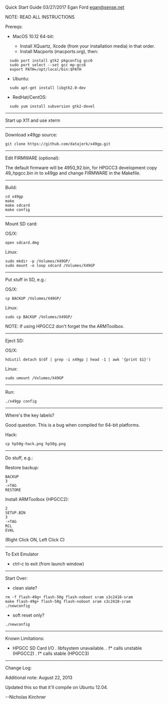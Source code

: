 Quick Start Guide
03/27/2017
Egan Ford <egan@sense.net>

NOTE: READ ALL INSTRUCTIONS

Prereqs:

* MacOS 10.12 64-bit:

  * Install XQuartz, Xcode (from your installation media) in that order.
  * Install Macports (macports.org), then:
```
  sudo port install gtk2 pkgconfig gcc6
  sudo port select --set gcc mp-gcc6
  export PATH=/opt/local/bin:$PATH
```

* Ubuntu:
```
  sudo apt-get install libgtk2.0-dev 
```

* RedHat/CentOS:
```
  sudo yum install subversion gtk2-devel
```

------------------------------------------------------------------------

Start up X11 and use xterm

------------------------------------------------------------------------

Download x49gp source:
```
git clone https://github.com/datajerk/x49gp.git
```

------------------------------------------------------------------------

Edit FIRMWARE (optional):

The default firmware will be 4950_92.bin, for HPGCC3 development copy
49_hpgcc.bin in to x49gp and change FIRMWARE in the Makefile.

------------------------------------------------------------------------

Build:
```
cd x49gp
make
make sdcard
make config
```

------------------------------------------------------------------------

Mount SD card:

OS/X:
```
open sdcard.dmg
```
Linux:
```
sudo mkdir -p /Volumes/X49GP/
sudo mount -o loop sdcard /Volumes/X49GP
```

------------------------------------------------------------------------

Put stuff in SD, e.g.:

OS/X:
```
cp BACKUP /Volumes/X49GP/
```
Linux:
```
sudo cp BACKUP /Volumes/X49GP/
```
NOTE:  If using HPGCC2 don't forget the the ARMToolbox.

------------------------------------------------------------------------

Eject SD:

OS/X:
```
hdiutil detach $(df | grep -i x49gp | head -1 | awk '{print $1}')
```
Linux:
```
sudo umount /Volumes/X49GP
```
------------------------------------------------------------------------

Run:
```
./x49gp config
```
------------------------------------------------------------------------

Where's the key labels?

Good question.  This is a bug when compiled for 64-bit platforms.

Hack:
```
cp hp50g-hack.png hp50g.png
```
------------------------------------------------------------------------

Do stuff, e.g.:

Restore backup:
```
BACKUP
3
->TAG
RESTORE
```
Install ARMToolbox (HPGCC2):
```
2
SETUP.BIN
3
->TAG
RCL
EVAL
```
(Right Click ON, Left Click C)

------------------------------------------------------------------------

To Exit Emulator

* ctrl-c to exit (from launch window)

------------------------------------------------------------------------

Start Over:

* clean slate?
```
rm -f flash-49g+ flash-50g flash-noboot sram s3c2410-sram
make flash-49g+ flash-50g flash-noboot sram s3c2410-sram
./newconfig
```
* soft reset only?
```
./newconfig
```
------------------------------------------------------------------------

Known Limitations:

* HPGCC SD Card I/O
  . libfsystem unavailable.
  . f* calls unstable (HPGCC2)
  . f* calls stable (HPGCC3)

------------------------------------------------------------------------

Change Log:

Additional note: August 22, 2013

Updated this so that it'll compile on Ubuntu 12.04.

--Nicholas Kirchner

